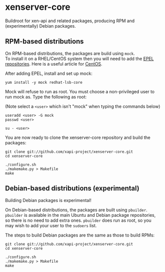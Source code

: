 xenserver-core
==============

Buildroot for xen-api and related packages, producing RPM and (experimentally) Debian packages.

RPM-based distributions
-----------------------

On RPM-based distributions, the packages are build using `mock`.   
To install it on a RHEL/CentOS system then you will need to add the
[EPEL repositories](http://fedoraproject.org/wiki/EPEL). 
Here is a useful article for [CentOS](http://www.rackspace.com/knowledge_center/article/installing-rhel-epel-repo-on-centos-5x-or-6x).


After adding EPEL, install and set up mock:

```
yum install -y mock redhat-lsb-core
```

Mock will refuse to run as root. You must choose a non-privileged user to
run mock as. Type the following as root:

(Note select a `<user>` which isn't "mock" when typing the commands below)

```
useradd <user> -G mock
passwd <user>

su - <user>
```

You are now ready to clone the xenserver-core repository and build the packages:

```
git clone git://github.com/xapi-project/xenserver-core.git
cd xenserver-core

./configure.sh
./makemake.py > Makefile
make
```

Debian-based distributions (experimental)
-----------------------------------------

Building Debian packages is experimental!

On Debian-based distributions, the packages are built using `pbuilder`.
`pbuilder` is available in the main Ubuntu and Debian package repositories, so there is no need to add extra ones.
`pbuilder` does run as root, so you may wish to add your user to the `sudoers` list.

The steps to build Debian packages are the same as those to build RPMs:

```
git clone git://github.com/xapi-project/xenserver-core.git
cd xenserver-core

./configure.sh
./makemake.py > Makefile
make
```
